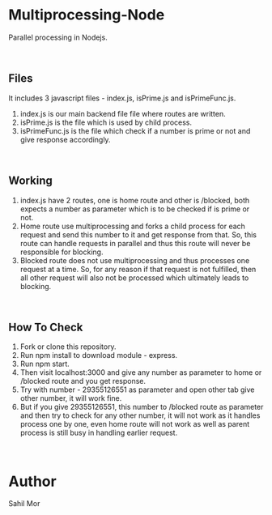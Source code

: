 # Multiprocessing-Node
Parallel processing in Nodejs.

<br />

## Files
It includes 3 javascript files - index.js, isPrime.js and isPrimeFunc.js. <br /> 
1) index.js is our main backend file file where routes are written. <br />
2) isPrime.js is the file which is used by child process. <br />
3) isPrimeFunc.js is the file which check if a number is prime or not and give response accordingly. 

<br />

## Working
1) index.js have 2 routes, one is home route and other is /blocked, both expects a number as parameter which is to be checked if is prime or not. <br />
2) Home route use multiprocessing and forks a child process for each request and send this number to it and get response from that. So, this route can handle requests in parallel and thus this route will never be responsible for blocking. <br />
3) Blocked route does not use multiprocessing and thus processes one request at a time. So, for any reason if that request is not fulfilled, then all other request will also not be processed which ultimately leads to blocking. <br />

<br />

## How To Check
1) Fork or clone this repository.<br />
2) Run npm install to download module - express.<br />
3) Run npm start.<br />
4) Then visit localhost:3000 and give any number as parameter to home or /blocked route and you get response.<br /> 
5) Try with number - 29355126551 as parameter and open other tab give other number, it will work fine. <br />
6) But if you give 29355126551, this number to /blocked route as parameter and then try to check for any other number, it will not work as it handles process one by one, even home route will not work as well as parent process is still busy in handling earlier request. <br /> 

<br />

# Author
Sahil Mor<br />

